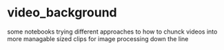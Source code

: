 # video_background
some notebooks trying different approaches to how to chunck videos into more managable sized clips for image processing down the line
